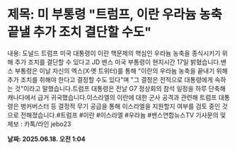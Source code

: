 # **제목: 미 부통령 "트럼프, 이란 우라늄 농축 끝낼 추가 조치 결단할 수도"**

  내용: 도널드 트럼프 미국 대통령이 이란 핵문제의 핵심인 우라늄 농축을 종식시키기 위해 추가 조치를 결단할 수 있다고 JD 밴스 미국 부통령이 현지시간 17일 밝혔습니다.밴스 부통령은 이날 자신의 엑스(X·옛 트위터)를 통해 "이란의 우라늄 농축을 끝내기 위해 추가 조치를 취해야 한다고 결정할 수도 있다"며 "그 결정은 전적으로 대통령에게 속하는 것"이라고 말했습니다.트럼프 대통령은 전날 G7 정상회의 참석 일정을 하루 단축해 캐나다에서 급거 귀국했습니다.이스라엘의 이란에 대한 군사 공격과 관련해 트럼프 대통령은 벙커버스터 등 결정적 무기 공급을 통해 이스라엘을 지원할지 여부를 검토 중인 것으로 전해졌습니다.#트럼프 #이란 #이스라엘 #우라늄 #밴스연합뉴스TV 기사문의 및 제보 : 카톡/라인 jebo23

  **날짜: 2025.06.18. 오전 1:04**